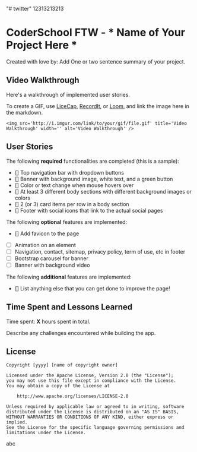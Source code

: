 "# twitter" 
12313213213
# CoderSchool FTW - * Name of Your Project Here *

Created with love by: <Your Name Here>
Add
One or two sentence summary of your project. 

## Video Walkthrough

Here's a walkthrough of implemented user stories.

To create a GIF, use [LiceCap](http://www.cockos.com/licecap/), [RecordIt](http://www.recordit.co), or [Loom](http://www.useloom.com), and link the image here in the markdown.

```
<img src='http://i.imgur.com/link/to/your/gif/file.gif' title='Video Walkthrough' width='' alt='Video Walkthrough' />
```

## User Stories

The following **required** functionalities are completed (this is a sample):

* [] Top navigation bar with dropdown buttons
* [] Banner with background image, white text, and a green button
* [] Color or text change when mouse hovers over
* [] At least 3 different body sections with different background images or colors
* [] 2 (or 3) card items per row in a body section
* [] Footer with social icons that link to the actual social pages

The following **optional** features are implemented:

* [] Add favicon to the page
* [ ] Animation on an element
* [ ] Navigation, contact, sitemap, privacy policy, term of use, etc in footer
* [ ] Bootstrap carousel for banner
* [ ] Banner with background video

The following **additional** features are implemented:

* [] List anything else that you can get done to improve the page!

## Time Spent and Lessons Learned

Time spent: **X** hours spent in total.

Describe any challenges encountered while building the app.

## License

    Copyright [yyyy] [name of copyright owner]

    Licensed under the Apache License, Version 2.0 (the "License");
    you may not use this file except in compliance with the License.
    You may obtain a copy of the License at

        http://www.apache.org/licenses/LICENSE-2.0

    Unless required by applicable law or agreed to in writing, software
    distributed under the License is distributed on an "AS IS" BASIS,
    WITHOUT WARRANTIES OR CONDITIONS OF ANY KIND, either express or implied.
    See the License for the specific language governing permissions and
    limitations under the License.

abc